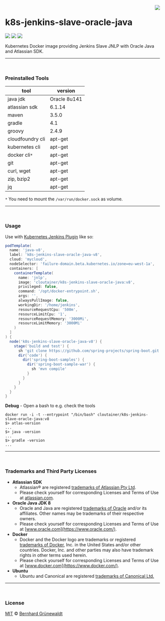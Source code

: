 <img src="https://cloutainer.github.io/documentation/images/cloutainer.svg?v5" align="right">

# k8s-jenkins-slave-oracle-java

[![](https://codeclou.github.io/doc/badges/generated/docker-image-size-565.svg)](https://hub.docker.com/r/cloutainer/k8s-jenkins-slave-oracle-java/tags/) [![](https://codeclou.github.io/doc/badges/generated/docker-from-ubuntu-16.04.svg)](https://www.ubuntu.com/) [![](https://codeclou.github.io/doc/badges/generated/docker-run-as-non-root.svg)](https://docs.docker.com/engine/reference/builder/#/user)

Kubernetes Docker image providing Jenkins Slave JNLP with Oracle Java and Atlassian SDK.

-----
&nbsp;

### Preinstalled Tools

| tool | version |
|------|---------|
| java jdk | Oracle 8u141 |
| atlassian sdk | 6.1.14 |
| maven | 3.5.0 |
| gradle | 4.1 |
| groovy | 2.4.9 |
| cloudfoundry cli | apt-get |
| kubernetes cli | apt-get |
| docker cli`*` | apt-get |
| git | apt-get |
| curl, wget | apt-get |
| zip, bzip2 | apt-get |
| jq | apt-get |

`*` You need to mount the `/var/run/docker.sock` as volume.

-----
&nbsp;

### Usage


Use with [Kubernetes Jenkins Plugin](https://github.com/jenkinsci/kubernetes-plugin) like so:

```groovy
podTemplate(
  name: 'java-v8',
  label: 'k8s-jenkins-slave-oracle-java-v8',
  cloud: 'mycloud',
  nodeSelector: 'failure-domain.beta.kubernetes.io/zone=eu-west-1a',
  containers: [
    containerTemplate(
      name: 'jnlp',
      image: 'cloutainer/k8s-jenkins-slave-oracle-java:v8',
      privileged: false,
      command: '/opt/docker-entrypoint.sh',
      args: '',
      alwaysPullImage: false,
      workingDir: '/home/jenkins',
      resourceRequestCpu: '500m',
      resourceLimitCpu: '1',
      resourceRequestMemory: '3000Mi',
      resourceLimitMemory: '3000Mi'
    )
  ]
) {
  node('k8s-jenkins-slave-oracle-java-v8') {
    stage('build and test') {
      sh 'git clone https://github.com/spring-projects/spring-boot.git code'
      dir('code') {
        dir('spring-boot-samples') {
          dir('spring-boot-sample-war') {
            sh 'mvn compile'
          }
        }
      }
    }
  }
}
```


**Debug** - Open a bash to e.g. check the tools

```
docker run -i -t --entrypoint "/bin/bash" cloutainer/k8s-jenkins-slave-oracle-java:v8
$> atlas-version
...
$> java -version
...
$> gradle -version
...
```
-----
&nbsp;

### Trademarks and Third Party Licenses

 * **Atlassian SDK**
   * Atlassian® are registered [trademarks of Atlassian Pty Ltd](https://de.atlassian.com/legal/trademark).
   * Please check yourself for corresponding Licenses and Terms of Use at [atlassian.com](https://atlassian.com).
 * **Oracle Java JDK 8**
   * Oracle and Java are registered [trademarks of Oracle](https://www.oracle.com/legal/trademarks.html) and/or its affiliates. Other names may be trademarks of their respective owners.
   * Please check yourself for corresponding Licenses and Terms of Use at [www.oracle.com](https://www.oracle.com/).
 * **Docker**
   * Docker and the Docker logo are trademarks or registered [trademarks of Docker](https://www.docker.com/trademark-guidelines), Inc. in the United States and/or other countries. Docker, Inc. and other parties may also have trademark rights in other terms used herein.
   * Please check yourself for corresponding Licenses and Terms of Use at [www.docker.com](https://www.docker.com/).
 * **Ubuntu**
   * Ubuntu and Canonical are registered [trademarks of Canonical Ltd.](https://www.ubuntu.com/legal/short-terms)

-----
&nbsp;

### License

[MIT](https://github.com/cloutainer/k8s-jenkins-slave-oracle-java-atlassian-sdk/blob/master/LICENSE) © [Bernhard Grünewaldt](https://github.com/clouless)
